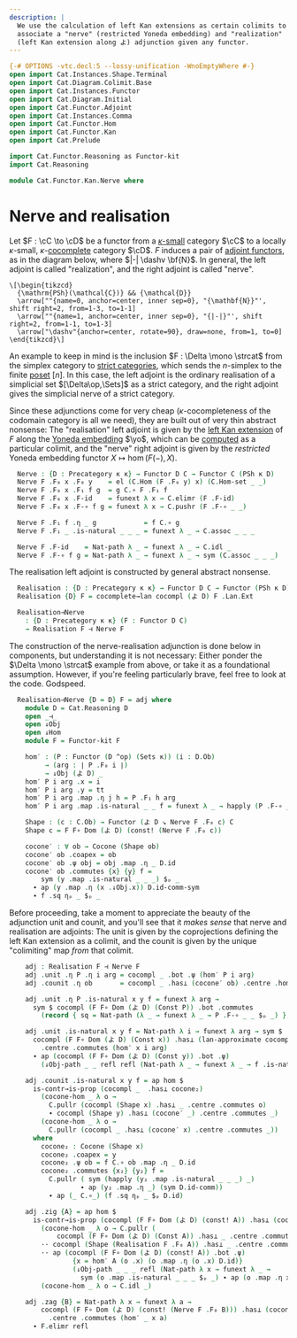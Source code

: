 ```yaml
---
description: |
  We use the calculation of left Kan extensions as certain colimits to
  associate a "nerve" (restricted Yoneda embedding) and "realization"
  (left Kan extension along よ) adjunction given any functor.
---
```


```agda
{-# OPTIONS -vtc.decl:5 --lossy-unification -WnoEmptyWhere #-}
open import Cat.Instances.Shape.Terminal
open import Cat.Diagram.Colimit.Base
open import Cat.Instances.Functor
open import Cat.Diagram.Initial
open import Cat.Functor.Adjoint
open import Cat.Instances.Comma
open import Cat.Functor.Hom
open import Cat.Functor.Kan
open import Cat.Prelude

import Cat.Functor.Reasoning as Functor-kit
import Cat.Reasoning

module Cat.Functor.Kan.Nerve where
```

<!--
```agda
private
  variable o κ : Level
open Functor
open _=>_
```
-->

# Nerve and realisation

Let $F : \cC \to \cD$ be a functor from a [$\kappa$-small] category
$\cC$ to a locally $\kappa$-small, $\kappa$-[cocomplete] category
$\cD$. $F$ induces a pair of [adjoint functors], as in the diagram
below, where $|-| \dashv \bf{N}$. In general, the left adjoint is called
"realization", and the right adjoint is called "nerve".

[$\kappa$-small]: 1Lab.intro.html#universes-and-size-issues
[cocomplete]: Cat.Diagram.Colimit.Base.html#cocompleteness
[adjoint functors]: Cat.Functor.Adjoint.html

~~~{.quiver .short-1}
\[\begin{tikzcd}
  {\mathrm{PSh}(\mathcal{C})} && {\mathcal{D}}
  \arrow[""{name=0, anchor=center, inner sep=0}, "{\mathbf{N}}"', shift right=2, from=1-3, to=1-1]
  \arrow[""{name=1, anchor=center, inner sep=0}, "{|-|}"', shift right=2, from=1-1, to=1-3]
  \arrow["\dashv"{anchor=center, rotate=90}, draw=none, from=1, to=0]
\end{tikzcd}\]
~~~

An example to keep in mind is the inclusion $F : \Delta \mono \strcat$
from the simplex category to [strict categories], which sends the
$n$-simplex to the finite [poset] $[n]$. In this case, the left adjoint
is the ordinary realisation of a simplicial set $[\Delta\op,\Sets]$ as a
strict category, and the right adjoint gives the simplicial nerve of a
strict category.

[strict categories]: Cat.Instances.StrictCat.html
[poset]: Order.Base.html

Since these adjunctions come for very cheap ($\kappa$-cocompleteness of
the codomain category is all we need), they are built out of very thin
abstract nonsense: The "realisation" left adjoint is given by the [left
Kan extension] of $F$ along the [Yoneda embedding] $\yo$, which can be
[computed] as a particular colimit, and the "nerve" right adjoint is
given by the _restricted_ Yoneda embedding functor $X \mapsto \hom(F(-),
X)$.

[left Kan extension]: Cat.Functor.Kan.html
[Yoneda embedding]: Cat.Functor.Hom.html
[computed]: Cat.Functor.Kan.html#a-formula

<!--
```agda
module _ {κ o} {C : Precategory o κ} where
  private module C = Cat.Reasoning C
```
-->

```agda
  Nerve : {D : Precategory κ κ} → Functor D C → Functor C (PSh κ D)
  Nerve F .F₀ x .F₀ y    = el (C.Hom (F .F₀ y) x) (C.Hom-set _ _)
  Nerve F .F₀ x .F₁ f g  = g C.∘ F .F₁ f
  Nerve F .F₀ x .F-id    = funext λ x → C.elimr (F .F-id)
  Nerve F .F₀ x .F-∘ f g = funext λ x → C.pushr (F .F-∘ _ _)

  Nerve F .F₁ f .η _ g            = f C.∘ g
  Nerve F .F₁ _ .is-natural _ _ _ = funext λ _ → C.assoc _ _ _

  Nerve F .F-id    = Nat-path λ _ → funext λ _ → C.idl _
  Nerve F .F-∘ f g = Nat-path λ _ → funext λ _ → sym (C.assoc _ _ _)
```

The realisation left adjoint is constructed by general abstract
nonsense.

<!--
```agda
module _ {C : Precategory o κ} (cocompl : is-cocomplete κ κ C) where
  private module C = Cat.Reasoning C
  open Initial
  open Cocone-hom
  open Cocone
```
-->

```agda
  Realisation : {D : Precategory κ κ} → Functor D C → Functor (PSh κ D) C
  Realisation {D} F = cocomplete→lan cocompl (よ D) F .Lan.Ext

  Realisation⊣Nerve
    : {D : Precategory κ κ} (F : Functor D C)
    → Realisation F ⊣ Nerve F
```

The construction of the nerve-realisation adjunction is done below in
components, but understanding it is not necessary: Either ponder the
$\Delta \mono \strcat$ example from above, or take it as a foundational
assumption. However, if you're feeling particularly brave, feel free to
look at the code. Godspeed.

```agda
  Realisation⊣Nerve {D = D} F = adj where
    module D = Cat.Reasoning D
    open _⊣_
    open ↓Obj
    open ↓Hom
    module F = Functor-kit F

    hom′ : (P : Functor (D ^op) (Sets κ)) (i : D.Ob)
         → (arg : ∣ P .F₀ i ∣)
         → ↓Obj (よ D) _
    hom′ P i arg .x = i
    hom′ P i arg .y = tt
    hom′ P i arg .map .η j h = P .F₁ h arg
    hom′ P i arg .map .is-natural _ _ f = funext λ _ → happly (P .F-∘ _ _) _

    Shape : (c : C.Ob) → Functor (よ D ↘ Nerve F .F₀ c) C
    Shape c = F F∘ Dom (よ D) (const! (Nerve F .F₀ c))

    cocone′ : ∀ ob → Cocone (Shape ob)
    cocone′ ob .coapex = ob
    cocone′ ob .ψ obj = obj .map .η _ D.id
    cocone′ ob .commutes {x} {y} f =
        sym (y .map .is-natural _ _ _) $ₚ _
      ∙ ap (y .map .η (x .↓Obj.x)) D.id-comm-sym
      ∙ f .sq ηₚ _ $ₚ _
```

Before proceeding, take a moment to appreciate the beauty of the
adjunction unit and counit, and you'll see that it _makes sense_ that
nerve and realisation are adjoints: The unit is given by the
coprojections defining the left Kan extension as a colimit, and the
counit is given by the unique "colimiting" map _from_ that colimit.

```agda
    adj : Realisation F ⊣ Nerve F
    adj .unit .η P .η i arg = cocompl _ .bot .ψ (hom′ P i arg)
    adj .counit .η ob       = cocompl _ .has⊥ (cocone′ ob) .centre .hom

    adj .unit .η P .is-natural x y f = funext λ arg →
      sym $ cocompl (F F∘ Dom (よ D) (Const P)) .bot .commutes
        (record { sq = Nat-path (λ _ → funext λ _ → P .F-∘ _ _ $ₚ _) })

    adj .unit .is-natural x y f = Nat-path λ i → funext λ arg → sym $
      cocompl (F F∘ Dom (よ D) (Const x)) .has⊥ (lan-approximate cocompl (よ D) F f)
        .centre .commutes (hom′ x i arg)
      ∙ ap (cocompl (F F∘ Dom (よ D) (Const y)) .bot .ψ)
        (↓Obj-path _ _ refl refl (Nat-path λ _ → funext λ _ → f .is-natural _ _ _ $ₚ _))

    adj .counit .is-natural x y f = ap hom $
      is-contr→is-prop (cocompl _  .has⊥ cocone₂)
        (cocone-hom _ λ o →
          C.pullr (cocompl (Shape x) .has⊥ _ .centre .commutes o)
          ∙ cocompl (Shape y) .has⊥ (cocone′ _) .centre .commutes _)
        (cocone-hom _ λ o →
          C.pullr (cocompl _ .has⊥ (cocone′ x) .centre .commutes _))
      where
        cocone₂ : Cocone (Shape x)
        cocone₂ .coapex = y
        cocone₂ .ψ ob = f C.∘ ob .map .η _ D.id
        cocone₂ .commutes {x₂} {y₂} f =
          C.pullr ( sym (happly (y₂ .map .is-natural _ _ _) _)
                  ∙ ap (y₂ .map .η _) (sym D.id-comm))
          ∙ ap (_ C.∘_) (f .sq ηₚ _ $ₚ D.id)

    adj .zig {A} = ap hom $
      is-contr→is-prop (cocompl (F F∘ Dom (よ D) (const! A)) .has⊥ (cocompl _ .bot))
        (cocone-hom _ λ o → C.pullr (
            cocompl (F F∘ Dom (よ D) (Const A)) .has⊥ _ .centre .commutes o)
        ·· cocompl (Shape (Realisation F .F₀ A)) .has⊥ _ .centre .commutes _
        ·· ap (cocompl (F F∘ Dom (よ D) (const! A)) .bot .ψ)
                {x = hom′ A (o .x) (o .map .η (o .x) D.id)}
                (↓Obj-path _ _ _ refl (Nat-path λ x → funext λ _ →
                  sym (o .map .is-natural _ _ _ $ₚ _) ∙ ap (o .map .η x) (D.idl _))))
        (cocone-hom _ λ o → C.idl _)

    adj .zag {B} = Nat-path λ x → funext λ a →
        cocompl (F F∘ Dom (よ D) (const! (Nerve F .F₀ B))) .has⊥ (cocone′ B)
          .centre .commutes (hom′ _ x a)
      ∙ F.elimr refl
```
